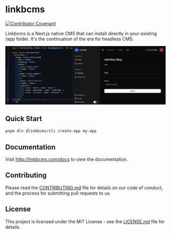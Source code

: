 # linkbcms

[![Contributor Covenant](https://img.shields.io/badge/Contributor%20Covenant-2.1-4baaaa.svg)](code_of_conduct.md)

Linkbcms is a Next.js native CMS that can install directly in your existing /app folder. It's the continuation of the era for headless CMS.

![hero](apps/docs/public/demo.png)

## Quick Start

```bash
pnpm dlx @linkbcms/cli create-app my-app
```

## Documentation

Visit <http://linkbcms.com/docs> to view the documentation.

## Contributing

Please read the [CONTRIBUTING.md](CONTRIBUTING.md) file for details on our code of conduct, and the process for submitting pull requests to us.

## License

This project is licensed under the MIT License - see the [LICENSE.md](LICENSE.md) file for details.
